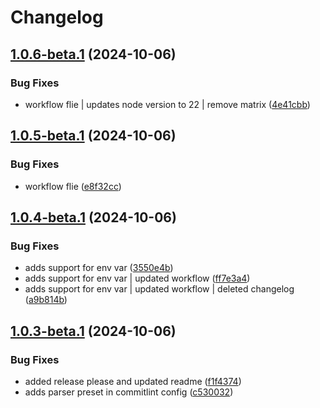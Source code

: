 # Changelog

## [1.0.6-beta.1](https://github.com/moeen-mahmud/react-native-floating-tab/compare/v1.0.5-beta.1...v1.0.6-beta.1) (2024-10-06)


### Bug Fixes

* workflow flie | updates node version to 22 | remove matrix ([4e41cbb](https://github.com/moeen-mahmud/react-native-floating-tab/commit/4e41cbb46865c34fbf7cb52e44da260a216c748c))

## [1.0.5-beta.1](https://github.com/moeen-mahmud/react-native-floating-tab/compare/v1.0.4-beta.1...v1.0.5-beta.1) (2024-10-06)


### Bug Fixes

* workflow flie ([e8f32cc](https://github.com/moeen-mahmud/react-native-floating-tab/commit/e8f32ccba1c574be977f2e5eafdeac8e171b8027))

## [1.0.4-beta.1](https://github.com/moeen-mahmud/react-native-floating-tab/compare/v1.0.3-beta.1...v1.0.4-beta.1) (2024-10-06)


### Bug Fixes

* adds support for env var ([3550e4b](https://github.com/moeen-mahmud/react-native-floating-tab/commit/3550e4bfa97b4733054e46de69c5dcfdf18bf39f))
* adds support for env var | updated workflow ([ff7e3a4](https://github.com/moeen-mahmud/react-native-floating-tab/commit/ff7e3a42a98a8d40f774274d6a69c500de3fff08))
* adds support for env var | updated workflow | deleted changelog ([a9b814b](https://github.com/moeen-mahmud/react-native-floating-tab/commit/a9b814b675ffc9d8bd0f3fc2a65f06cfc1702329))

## [1.0.3-beta.1](https://github.com/moeen-mahmud/react-native-floating-tab/compare/v1.0.2-beta.1...v1.0.3-beta.1) (2024-10-06)


### Bug Fixes

* added release please and updated readme ([f1f4374](https://github.com/moeen-mahmud/react-native-floating-tab/commit/f1f43747fa00c41d64abadc6dddb54a8a933477b))
* adds parser preset in commitlint config ([c530032](https://github.com/moeen-mahmud/react-native-floating-tab/commit/c53003222220301342ca60671742d37423d69ddc))
